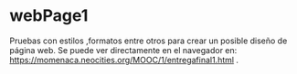 # webPage1
Pruebas con estilos ,formatos entre otros para crear un posible diseño de página web. Se puede ver directamente en el navegador en: https://momenaca.neocities.org/MOOC/1/entregafinal1.html .
